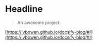 # Headline

> An awesome project.

[https://lvbowen.github.io/docsify-blog/#/](https://lvbowen.github.io/docsify-blog/#/)
